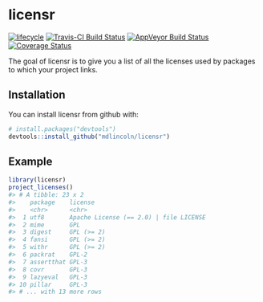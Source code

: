 
<!-- README.md is generated from README.Rmd. Please edit that file -->

# licensr

[![lifecycle](https://img.shields.io/badge/lifecycle-experimental-orange.svg)](https://www.tidyverse.org/lifecycle/#experimental)
[![Travis-CI Build
Status](https://travis-ci.org/mdlincoln/licensr.svg?branch=master)](https://travis-ci.org/mdlincoln/licensr)
[![AppVeyor Build
Status](https://ci.appveyor.com/api/projects/status/github/mdlincoln/licensr?branch=master&svg=true)](https://ci.appveyor.com/project/mdlincoln/licensr)
[![Coverage
Status](https://img.shields.io/codecov/c/github/mdlincoln/licensr/master.svg)](https://codecov.io/github/mdlincoln/licensr?branch=master)

The goal of licensr is to give you a list of all the licenses used by
packages to which your project links.

## Installation

You can install licensr from github with:

``` r
# install.packages("devtools")
devtools::install_github("mdlincoln/licensr")
```

## Example

``` r
library(licensr)
project_licenses()
#> # A tibble: 23 x 2
#>    package    license                               
#>    <chr>      <chr>                                 
#>  1 utf8       Apache License (== 2.0) | file LICENSE
#>  2 mime       GPL                                   
#>  3 digest     GPL (>= 2)                            
#>  4 fansi      GPL (>= 2)                            
#>  5 withr      GPL (>= 2)                            
#>  6 packrat    GPL-2                                 
#>  7 assertthat GPL-3                                 
#>  8 covr       GPL-3                                 
#>  9 lazyeval   GPL-3                                 
#> 10 pillar     GPL-3                                 
#> # ... with 13 more rows
```
